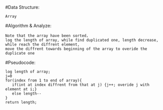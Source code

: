  #Data Structure:
 
    Array
    
 #Algorithm & Analyze:
 
    Note that the array have been sorted，
    log the length of array, while find duplicated one, length decrease,
    while reach the diffrent element, 
    move the diffrent towards beginning of the array to overide the duplicate one
    
 #Pseudocode:
 
    log length of array;
    j=0
    for(index from 1 to end of array){
       if(int at index diffrent from that at j) {j++; overide j with element at i;}
       else length--
    }
    return length;
 
